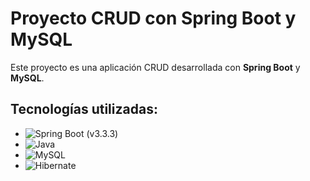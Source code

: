 # Proyecto CRUD con Spring Boot y MySQL

Este proyecto es una aplicación CRUD desarrollada con **Spring Boot** y **MySQL**.

## Tecnologías utilizadas:
- ![Spring Boot](https://img.shields.io/badge/Spring_Boot-6DB33F?style=for-the-badge&logo=spring-boot&logoColor=white)  (v3.3.3)
- ![Java](https://img.shields.io/badge/Java-ED8B00?style=for-the-badge&logo=java&logoColor=white) 
- ![MySQL](https://img.shields.io/badge/MySQL-4479A1?style=for-the-badge&logo=mysql&logoColor=white) 
- ![Hibernate](https://img.shields.io/badge/Hibernate-59666C?style=for-the-badge&logo=hibernate&logoColor=white) 

